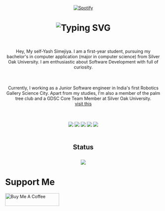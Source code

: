 
&nbsp;<div align="center">
 [![Spotify](https://novatorem-mauve-eight.vercel.app/api/spotify)](https://open.spotify.com/user/to6rms2g0fzerpkwox1k4v33w)
</div>
<h1 align="center"><img src="https://readme-typing-svg.demolab.com?font=Fira+Code&pause=1000&color=F7C404&center=true&vCenter=true&width=435&lines=Hey%2C+Nice+to+meet+you!" alt="Typing SVG" /></h1>
<p align="center" style="margin-top: 50px;">Hey, My self-Yash Simejiya. I am a first-year student, pursuing my bachelor's in computer application (major in computer science) from Silver Oak University. I am enthusiastic about Software Development with full of curiosity. 
<p align="center" style="margin-top: 50px;">
Currently, I working as a Junior Software engineer in India's first Robotics Gallery Science City. Apart from my studies, I'm also a member of the palm tree club and a GDSC Core Team Member at Silver Oak University.<br/><a href="https://yashsimejiya.netlify.app" align="center">visit this</a></p></p>

<div align="center" style="margin-top: 50px;">
  <img src="https://img.shields.io/badge/JavaScript-F7DF1E?style=for-the-badge&logo=javascript&logoColor=white&labelColor=101010"/>
  <img src="https://img.shields.io/badge/NextJs-6610F2?style=for-the-badge&logo=react&logoColor=white&labelColor=101010"/>
  <img src="https://img.shields.io/badge/React-06B0DB?style=for-the-badge&logo=react&logoColor=white&labelColor=101010"/>
  <img src="https://img.shields.io/badge/C++-764ABC?style=for-the-badge&logo=c&logoColor=white&labelColor=101010"/>
  <img src="https://img.shields.io/badge/Flutter-97CA00?style=for-the-badge&logo=Flutter&logoColor=white&labelColor=101010"/>
</div>

<h2 align="center" style="margin-top: 50px;">Status</h2>
<p align="center">
<img style="margin-top: 10px;" src="https://github-readme-stats.vercel.app/api?username=yashsoni23&show_icons=true&count_private=true&theme=gruvbox&hide_border=false&bg_color=050810"/>
</p>

# Support Me
<a href="https://www.buymeacoffee.com/yashsoni" target="_blank"><img src="https://cdn.buymeacoffee.com/buttons/default-orange.png" alt="Buy Me A Coffee" height="41" width="174"></a>
